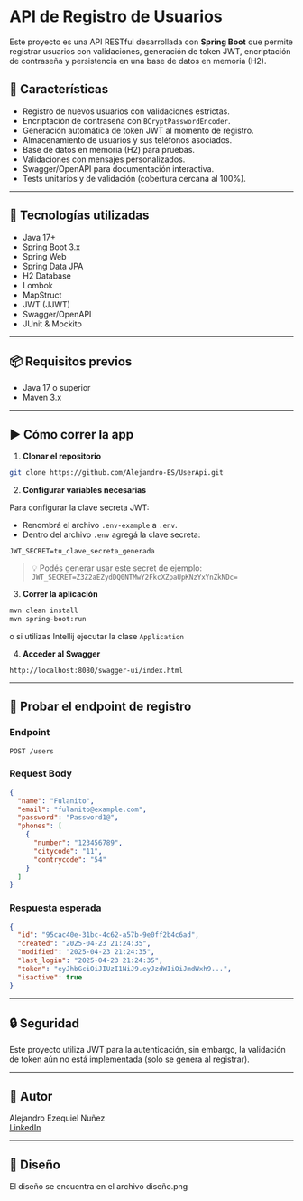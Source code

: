 # API de Registro de Usuarios

Este proyecto es una API RESTful desarrollada con **Spring Boot** que permite registrar usuarios con validaciones, generación de token JWT, encriptación de contraseña y persistencia en una base de datos en memoria (H2).

## 📮 Características

- Registro de nuevos usuarios con validaciones estrictas.
- Encriptación de contraseña con `BCryptPasswordEncoder`.
- Generación automática de token JWT al momento de registro.
- Almacenamiento de usuarios y sus teléfonos asociados.
- Base de datos en memoria (H2) para pruebas.
- Validaciones con mensajes personalizados.
- Swagger/OpenAPI para documentación interactiva.
- Tests unitarios y de validación (cobertura cercana al 100%).

---

## 🚀 Tecnologías utilizadas

- Java 17+
- Spring Boot 3.x
- Spring Web
- Spring Data JPA
- H2 Database
- Lombok
- MapStruct
- JWT (JJWT)
- Swagger/OpenAPI
- JUnit & Mockito

---

## 📦 Requisitos previos

- Java 17 o superior
- Maven 3.x

---

## ▶️ Cómo correr la app

1. **Clonar el repositorio**
```bash
git clone https://github.com/Alejandro-ES/UserApi.git
```

2. **Configurar variables necesarias**

Para configurar la clave secreta JWT:
- Renombrá el archivo `.env-example` a `.env`.
- Dentro del archivo `.env` agregá la clave secreta:


```properties
JWT_SECRET=tu_clave_secreta_generada
```

> 💡 Podés generar usar este secret de ejemplo:
> `JWT_SECRET=Z3Z2aEZydDQ0NTMwY2FkcXZpaUpKNzYxYnZkNDc=`

3. **Correr la aplicación**
```bash
mvn clean install
mvn spring-boot:run
```

o si utilizas Intellij ejecutar la clase `Application`

4. **Acceder al Swagger**
```
http://localhost:8080/swagger-ui/index.html
```

---

## 📮 Probar el endpoint de registro

### Endpoint

```
POST /users
```

### Request Body

```json
{
  "name": "Fulanito",
  "email": "fulanito@example.com",
  "password": "Password1@",
  "phones": [
    {
      "number": "123456789",
      "citycode": "11",
      "contrycode": "54"
    }
  ]
}
```

### Respuesta esperada

```json
{
  "id": "95cac40e-31bc-4c62-a57b-9e0ff2b4c6ad",
  "created": "2025-04-23 21:24:35",
  "modified": "2025-04-23 21:24:35",
  "last_login": "2025-04-23 21:24:35",
  "token": "eyJhbGciOiJIUzI1NiJ9.eyJzdWIiOiJmdWxh9...",
  "isactive": true
}
```

---

## 🔒 Seguridad

Este proyecto utiliza JWT para la autenticación, sin embargo, la validación de token aún no está implementada (solo se genera al registrar).

---

## 🧠 Autor

Alejandro Ezequiel Nuñez  
[LinkedIn](https://www.linkedin.com/in/alejandro-ezequiel-nuñez)

---

## 📝 Diseño

El diseño se encuentra en el archivo diseño.png